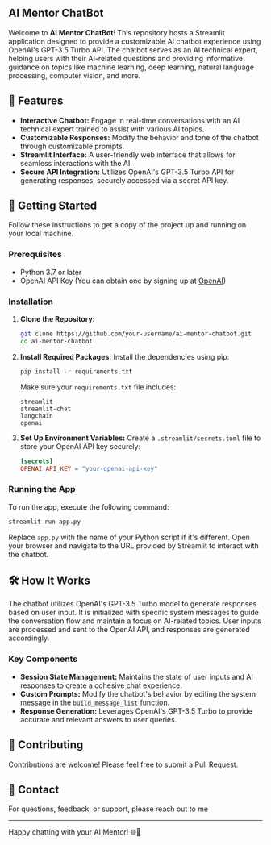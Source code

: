 
## AI Mentor ChatBot

Welcome to **AI Mentor ChatBot**! This repository hosts a Streamlit application designed to provide a customizable AI chatbot experience using OpenAI's GPT-3.5 Turbo API. The chatbot serves as an AI technical expert, helping users with their AI-related questions and providing informative guidance on topics like machine learning, deep learning, natural language processing, computer vision, and more.

## 🌟 Features

- **Interactive Chatbot:** Engage in real-time conversations with an AI technical expert trained to assist with various AI topics.
- **Customizable Responses:** Modify the behavior and tone of the chatbot through customizable prompts.
- **Streamlit Interface:** A user-friendly web interface that allows for seamless interactions with the AI.
- **Secure API Integration:** Utilizes OpenAI's GPT-3.5 Turbo API for generating responses, securely accessed via a secret API key.

## 🚀 Getting Started

Follow these instructions to get a copy of the project up and running on your local machine.

### Prerequisites

- Python 3.7 or later
- OpenAI API Key (You can obtain one by signing up at [OpenAI](https://platform.openai.com/signup))

### Installation

1. **Clone the Repository:**
   ```bash
   git clone https://github.com/your-username/ai-mentor-chatbot.git
   cd ai-mentor-chatbot
   ```

2. **Install Required Packages:**
   Install the dependencies using pip:
   ```bash
   pip install -r requirements.txt
   ```
   Make sure your `requirements.txt` file includes:
   ```text
   streamlit
   streamlit-chat
   langchain
   openai
   ```

3. **Set Up Environment Variables:**
   Create a `.streamlit/secrets.toml` file to store your OpenAI API key securely:
   ```toml
   [secrets]
   OPENAI_API_KEY = "your-openai-api-key"
   ```

### Running the App

To run the app, execute the following command:
```bash
streamlit run app.py
```

Replace `app.py` with the name of your Python script if it's different. Open your browser and navigate to the URL provided by Streamlit to interact with the chatbot.

## 🛠 How It Works

The chatbot utilizes OpenAI's GPT-3.5 Turbo model to generate responses based on user input. It is initialized with specific system messages to guide the conversation flow and maintain a focus on AI-related topics. User inputs are processed and sent to the OpenAI API, and responses are generated accordingly.

### Key Components

- **Session State Management:** Maintains the state of user inputs and AI responses to create a cohesive chat experience.
- **Custom Prompts:** Modify the chatbot's behavior by editing the system message in the `build_message_list` function.
- **Response Generation:** Leverages OpenAI's GPT-3.5 Turbo to provide accurate and relevant answers to user queries.

## 🤝 Contributing

Contributions are welcome! Please feel free to submit a Pull Request.

## 📧 Contact

For questions, feedback, or support, please reach out to me


---

Happy chatting with your AI Mentor! 🌐🤖
```

